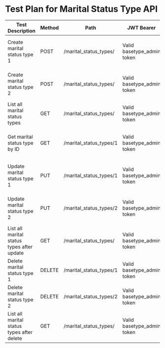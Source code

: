 # Test Plan for Marital Status Type API

| Test Description | Method | Path | JWT Bearer | Body Payload | Expected Result |
|------------------|--------|------|------------|--------------|-----------------|
| Create marital status type 1 | POST | /marital_status_types/ | Valid basetype_admin token | `{"description": "Single"}` | Returns MaritalStatusTypeOut with id, description="Single", HTTP 200 |
| Create marital status type 2 | POST | /marital_status_types/ | Valid basetype_admin token | `{"description": "Married"}` | Returns MaritalStatusTypeOut with id, description="Married", HTTP 200 |
| List all marital status types | GET | /marital_status_types/ | Valid basetype_admin token | None | Returns list of MaritalStatusTypeOut including Single and Married, HTTP 200 |
| Get marital status type by ID | GET | /marital_status_types/1 | Valid basetype_admin token | None | Returns MaritalStatusTypeOut with id=1, description="Single", HTTP 200 |
| Update marital status type 1 | PUT | /marital_status_types/1 | Valid basetype_admin token | `{"description": "Updated Single"}` | Returns updated MaritalStatusTypeOut with description="Updated Single", HTTP 200 |
| Update marital status type 2 | PUT | /marital_status_types/2 | Valid basetype_admin token | `{"description": "Updated Married"}` | Returns updated MaritalStatusTypeOut with description="Updated Married", HTTP 200 |
| List all marital status types after update | GET | /marital_status_types/ | Valid basetype_admin token | None | Returns list of MaritalStatusTypeOut including Updated Single and Updated Married, HTTP 200 |
| Delete marital status type 1 | DELETE | /marital_status_types/1 | Valid basetype_admin token | None | Returns {"message": "Marital status type deleted"}, HTTP 200 |
| Delete marital status type 2 | DELETE | /marital_status_types/2 | Valid basetype_admin token | None | Returns {"message": "Marital status type deleted"}, HTTP 200 |
| List all marital status types after delete | GET | /marital_status_types/ | Valid basetype_admin token | None | Returns empty list or remaining MaritalStatusTypeOut, HTTP 200 |